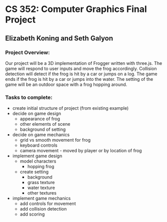 # CS 352: Computer Graphics Final Project

## Elizabeth Koning and Seth Galyon

### Project Overview:

Our project will be a 3D implementation of Frogger written with three.js. The game will respond to user inputs and move the frog accordingly. Collision detection will detect if the frog is hit by a car or jumps on a log. The game ends if the frog is hit by a car or jumps into the water. The setting of the game will be an outdoor space with a frog hopping around.

### Tasks to complete:

- create initial structure of project (from existing example)
- decide on game design
	- appearance of frog
	- other elements of scene
	- background of setting
- decide on game mechanics
	- grid vs smooth movement for frog
	- keyboard controls
	- camera movement - moved by player or by location of frog
- implement game design
	- model characters
		- hopping frog
	- create setting
		- background
		- grass texture
		- water texture
		- other textures
- implement game mechanics
	- add controls for movement
	- add collision detection
	- add scoring

